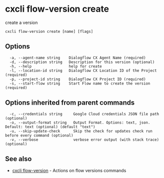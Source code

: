 # cxcli flow-version create

create a version

```
cxcli flow-version create [name] [flags]
```

## Options

```
  -a, --agent-name string    Dialogflow CX Agent Name (required)
  -d, --description string   Description for this version (optional)
  -h, --help                 help for create
  -l, --location-id string   Dialogflow CX Location ID of the Project (required)
  -p, --project-id string    Dialogflow CX Project ID (required)
  -s, --start-flow string    Start Flow name to create the version (required)
```

## Options inherited from parent commands

```
  -c, --credentials string     Google Cloud credentials JSON file path (optional)
  -o, --output-format string   Output Format. Options: text, json. Default: text (optional) (default "text")
  -u, --skip-update-check      Skip the check for updates check run before every command (optional)
  -v, --verbose                verbose error output (with stack trace) (optional)
```

## See also

* [cxcli flow-version](/cmd/cxcli_flow-version/)	 - Actions on flow versions commands

